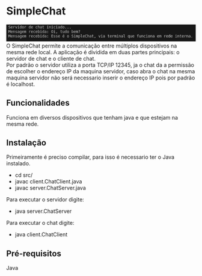 # SimpleChat
<img src="assets/SimpleChat.png">
O SimpleChat permite a comunicação entre múltiplos dispositivos na mesma rede local. A aplicação é dividida em duas partes principais: o servidor de chat e o cliente de chat.
<br>
Por padrão o servidor utiliza a porta TCP/IP 12345, ja o chat da a permissão de escolher o endereço IP da maquina servidor, caso abra o chat na mesma maquina servidor não será necessario inserir o endereço IP pois por padrão é localhost.

## Funcionalidades

Funciona em diversos dispositivos que tenham java e que estejam na mesma rede.

## Instalação

Primeiramente é preciso compilar, para isso é necessario ter o Java instalado.

- cd src/
- javac client.ChatClient.java
- javac server.ChatServer.java

Para executar o servidor digite:

- java server.ChatServer

Para executar o chat digite:

- java client.ChatClient

## Pré-requisitos

Java
